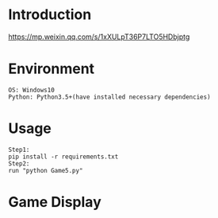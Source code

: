 # Introduction
https://mp.weixin.qq.com/s/1xXULpT36P7LTO5HDbjptg

# Environment
```
OS: Windows10
Python: Python3.5+(have installed necessary dependencies)
```

# Usage
```
Step1:
pip install -r requirements.txt
Step2:
run "python Game5.py"
```

# Game Display
<!-- ![giphy](demonstration/running.gif) -->
